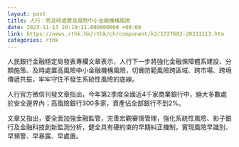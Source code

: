 ```yaml
---
layout: post
title: 人行：將及時處置高風險中小金融機構風險
date: 2023-11-13 20:19:11.000000000 +08:00
link: https://news.rthk.hk/rthk/ch/component/k2/1727682-20231113.htm
categories: rthk
---
```


人民銀行金融穩定局發表專欄文章表示，人行下一步將強化金融保障體系建設、分類施策、及時處置高風險中小金融機構風險，切實防範風險跨區域、跨市場、跨境傳遞共振，牢牢守住不發生系統性風險的底線。

人行官方微信刊發文章指出，今年第2季度全國近4千家商業銀行中，絕大多數處於安全邊界內；高風險銀行300多家，資產佔全部銀行不到2%。

文章又指出，要全面加強金融監管，完善宏觀審慎管理，強化系統性風險、影子銀行及金融科技創新監測分析，健全具有硬約束的早期糾正機制，實現風險早識別、早預警、早暴露、早處置。
